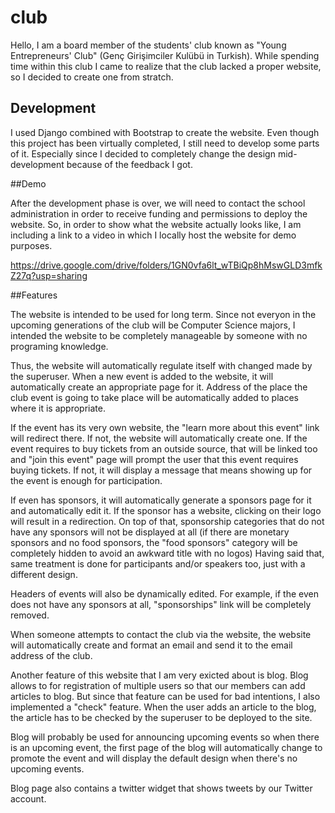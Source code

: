 # club

Hello, I am a board member of the students' club known as "Young Entrepreneurs' Club" (Genç Girişimciler Kulübü in Turkish). 
While spending time within this club I came to realize that the club lacked a proper website, so I decided to create one from stratch.


## Development

I used Django combined with Bootstrap to create the website. Even though this project has been virtually completed, I still need to develop some parts of it.
Especially since I decided to completely change the design mid-development because of the feedback I got.


##Demo

After the development phase is over, we will need to contact the school administration in order to receive funding and permissions to deploy the website.
So, in order to show what the website actually looks like, I am including a link to a video in which I locally host the website for demo purposes.


https://drive.google.com/drive/folders/1GN0vfa6lt_wTBiQp8hMswGLD3mfkZ27q?usp=sharing


##Features

The website is intended to be used for long term. Since not everyon in the upcoming generations of the club will be Computer Science majors, 
I intended the website to be completely manageable by someone with no programing knowledge.

Thus, the website will automatically regulate itself with changed made by the superuser. 
When a new event is added to the website, it will automatically create an appropriate page for it. 
Address of the place the club event is going to take place will be automatically added to places where it is appropriate.

If the event has its very own website, the "learn more about this event" link will redirect there. If not, the website will automatically create one.
If the event requires to buy tickets from an outside source, that will be linked too and "join this event" page will prompt the user that this event requires buying tickets.
If not, it will display a message that means showing up for the event is enough for participation.

If even has sponsors, it will automatically generate a sponsors page for it and automatically edit it. If the sponsor has a website, clicking on their logo will result in a redirection.
On top of that, sponsorship categories that do not have any sponsors will not be displayed at all (if there are monetary sponsors and no food sponsors, the "food sponsors" category will be completely hidden to avoid an awkward title with no logos)
Having said that, same treatment is done for participants and/or speakers too, just with a different design.

Headers of events will also be dynamically edited. For example, if the even does not have any sponsors at all, "sponsorships" link will be completely removed.

When someone attempts to contact the club via the website, the website will automatically create and format an email and send it to the email address of the club.

Another feature of this website that I am very exicted about is blog. Blog allows to for registration of multiple users so that our members can add articles to blog.
But since that feature can be used for bad intentions, I also implemented a "check" feature. When the user adds an article to the blog, the article has to be checked by the superuser to be deployed to the site.

Blog will probably be used for announcing upcoming events so when there is an upcoming event, the first page of the blog will automatically change to promote the event and will display the default design when there's no upcoming events.

Blog page also contains a twitter widget that shows tweets by our Twitter account.

